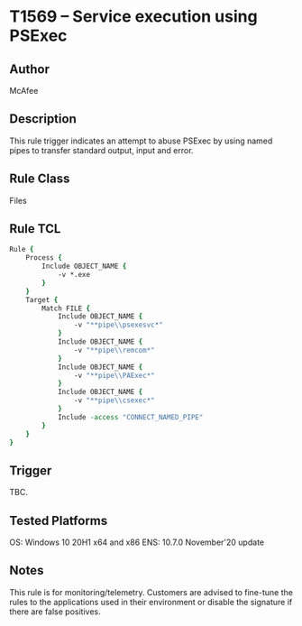 # T1569 – Service execution using PSExec

## Author
McAfee

## Description
This rule trigger indicates an attempt to abuse PSExec by using named pipes to transfer standard output, input and error.  

## Rule Class 
Files

## Rule TCL
```tcl
Rule {
    Process {
        Include OBJECT_NAME {
            -v *.exe
        }
    }
    Target {
        Match FILE {
            Include OBJECT_NAME {
                -v "**pipe\\psexesvc*"
            }
            Include OBJECT_NAME {
                -v "**pipe\\remcom*"
            }
            Include OBJECT_NAME {
                -v "**pipe\\PAExec*"
            }
            Include OBJECT_NAME {
                -v "**pipe\\csexec*"
            }
            Include -access "CONNECT_NAMED_PIPE"
        }
    }
}
```

## Trigger
TBC.

## Tested Platforms
OS: Windows 10 20H1 x64 and x86
ENS: 10.7.0 November'20 update

## Notes
This rule is for monitoring/telemetry. Customers are advised to fine-tune the rules to the applications used in their environment or disable the signature if there are false positives.